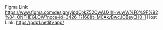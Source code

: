 Figma Link: https://www.figma.com/design/yjpdOpkZ52OwAUXIhHvuwV/%F0%9F%92%84-ONTHEGLOW?node-id=3426-17168&t=M0AkvBwcJOBeyCH0-1
Host Link: https://pdp1.netlify.app/
